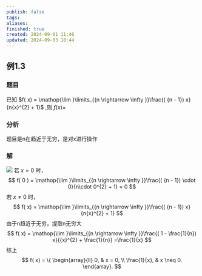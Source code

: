 ```yaml
---
publish: false
tags: 
aliases: 
finished: true
created: 2024-09-01 11:46
updated: 2024-09-03 18:44
---
```

## 例1.3
### 题目
已知 $f( x) = \mathop{\lim }\limits_{{n \rightarrow \infty }}\frac{( {n - 1}) x}{n{x}^{2} + 1}$ ,则 $f( x) =$
### 分析 
题目是n在趋近于无穷，是对x进行操作
### 解 
![](https://img.hwenyi.tech/202409011831292.webp)
若 $x = 0$ 时，
$$
f( 0 ) = \mathop{\lim }\limits_{{n \rightarrow \infty }}\frac{( {n - 1}) \cdot 0}{n\cdot 0^{2} + 1} = 0
$$
若 $x \neq 0$ 时，
$$
f( x) = \mathop{\lim }\limits_{{n \rightarrow \infty }}\frac{( {n - 1}) x}{n{x}^{2} + 1}
$$
由于n趋近于无穷，提取n无穷大
$$
f( x) = \mathop{\lim }\limits_{{n \rightarrow \infty }}\frac{( 1 - \frac{1}{n}) x}{{x}^{2} + \frac{1}{n}} =\frac{1}{x}
$$
综上
$$
f( x) = \{ \begin{array}{ll} 0, & x = 0, \\ \frac{1}{x}, & x \neq 0. \end{array}.
$$

